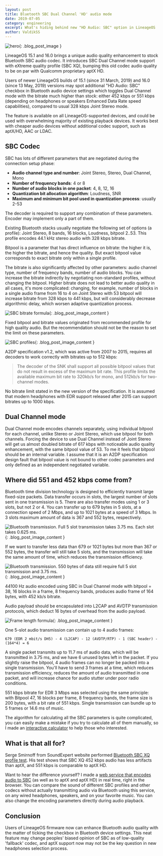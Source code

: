 ```yaml
---
layout: post
title: Bluetooth SBC Dual Channel 'HD' audio mode
date: 2019-07-05
category: engineering
excerpt: What's hiding behind new "HD Audio: SBC" option in LineageOS
author: ValdikSS
---
```


![hero]({{site.baseurl}}/images/engineering/hero_qualcomm_firmware.png){: .blog_post_image }

LineageOS 15.1 and 16.0 brings a unique audio quality enhancement to stock Bluetooth SBC audio codec. It introduces SBC Dual Channel mode support with eXtreme quality profile (SBC XQ), bumping this old codec audio quality to be on par with Qualcomm proprietary aptX HD.

Users of newer LineageOS builds of 15.1 (since 31 March, 2019) and 16.0 (since 13 May, 2019) versions may spot additional "HD Audio: SBC" checkbox in Bluetooth audio device settings which toggles Dual Channel mode with the bitrate much higher than stock: either 452 kbps or 551 kbps (depending on headphones or speakers Enhanced Data Rate speed capabilities), compared to usual 328 kbps Joint Stereo mode.

The feature is available on all LineageOS-supported devices, and could be used with overwhelming majority of existing playback devices. It works best with cheaper audio devices without additional codec support, such as aptX/HD, AAC or LDAC.

## SBC Codec

SBC has lots of different parameters that are negotiated during the connection setup phase:

* **Audio channel type and number**: Joint Stereo, Stereo, Dual Channel, Mono
* **Number of frequency bands**: 4 or 8
* **Number of audio blocks in one packet**: 4, 8, 12, 16
* **Quantization bit allocation algorithm**: Loudness, SNR
* **Maximum and minimum bit pool used in quantization process**: usually 2-53

The decoder is required to support any combination of these parameters. Encoder may implement only a part of them.

Existing Bluetooth stacks usually negotiate the following set of options (a profile): Joint Stereo, 8 bands, 16 blocks, Loudness, bitpool 2..53. This profile encodes 44.1 kHz stereo audio with 328 kbps bitrate.

Bitpool is a parameter that has direct influence on bitrate: the higher it is, the higher the bitrate, and hence the quality. But exact bitpool value corresponds to exact bitrate only within a single profile.

The bitrate is also significantly affected by other parameters: audio channel type, number of frequency bands, number of audio blocks. You can increase the bitrate indirectly by negotiating non-standard profiles, without changing the bitpool. Higher bitrate does not lead to better audio quality in all cases, it's more complicated: changing, for example, number of blocks in a single audio frame from 16 to 4 on Joint Stereo with 53 bitpool will increase bitrate from 328 kbps to 441 kbps, but will considerably decrease algorithmic delay, which worsen adaptive quantization process.

![SBC bitrate formula]({{site.baseurl}}/images/engineering/content_bluetooth_sbc_xq_0.png){: .blog_post_image_content }

Fixed bitpool and bitrate values originated from recommended profile for high quality audio. But the recommendation should not be the reason to set the limit on these parameters.

![SBC profiles]({{site.baseurl}}/images/engineering/content_bluetooth_sbc_xq_2.png){: .blog_post_image_content }

A2DP specification v1.2, which was active from 2007 to 2015, requires all decoders to work correctly with bitrates up to 512 kbps:

>The decoder of the SNK shall support all possible bitpool values that do not result in excess of the maximum bit rate. This profile limits the available maximum bit rate to 320kb/s for mono, and 512kb/s for two-channel modes.

No bitrate limit stated in the new version of the specification. It is assumed that modern headphones with EDR support released after 2015 can support bitrates up to 1000 kbps.

## Dual Channel mode

Dual Channel mode encodes channels separately, using individual bitpool for each channel, unlike Stereo or Joint Stereo, which use bitpool for both channels. Forcing the device to use Dual Channel instead of Joint Stereo will get us almost doubled bitrate of 617 kbps with noticeable audio quality enhancement, with the same bitpool value of 53.
To me it feels that bitpool should be an internal variable. I assume that it is an A2DP specification design fault that bitpool value is not bound to other codec parameters and only defined as an independent negotiated variable.

## Where did 551 and 452 kbps come from?

Bluetooth time division technology is designed to efficiently transmit large fixed-size packets. Data transfer occurs in slots, the largest number of slots sent in one transmission is 5. There are also transfer modes using 1 or 3 slots, but not 2 or 4. You can transfer up to 679 bytes in 5 slots, at a connection speed of 2 Mbps, and up to 1021 bytes at a speed of 3 Mbps. In 3 slots maximum amount of data is 367 and 552 bytes, respectively.

![Bluetooth transmission. Full 5 slot transmission takes 3.75 ms. Each slot takes 0.625 ms.]({{site.baseurl}}/images/engineering/content_bluetooth_sbc_xq_3.png){: .blog_post_image_content }

If we want to transfer less data than 679 or 1021 bytes but more than 367 or 552 bytes, the transfer will still take 5 slots, and the transmission will take the same amount of time, which reduces the transmission efficiency.

![Bluetooth transmission. 550 bytes of data still require full 5 slot transmission and 3.75 ms.]({{site.baseurl}}/images/engineering/content_bluetooth_sbc_xq_4.png){: .blog_post_image_content }

44100 Hz audio encoded using SBC in Dual Channel mode with bitpool = 38, 16 blocks in a frame, 8 frequency bands, produces audio frame of 164 bytes, with 452 kb/s bitrate.

Audio payload should be encapsulated into L2CAP and AVDTP transmission protocols, which deduct 16 bytes of overhead from the audio payload.

![Frame length formula]({{site.baseurl}}/images/engineering/content_bluetooth_sbc_xq_1.png){: .blog_post_image_content }

One 5-slot audio transmission can contain up to 4 audio frames:

`679 (EDR 2 mbit/s DH5) - 4 (L2CAP) - 12 (AVDTP/RTP) - 1 (SBC header) - (164*4) = 6`

A single packet transmits up to 11.7 ms of audio data, which will be transmitted in 3.75 ms, and we have 6 unused bytes left in the packet.
If you slightly raise the bitpool, 4 audio frames can no longer be packed into a single transmission. You'll have to send 3 frames at a time, which reduces transmission efficiency, reduces the amount of audio transmitted in one packet, and will increase chance for audio stutter under poor radio conditions.

551 kbps bitrate for EDR 3 Mbps was selected using the same principle: with Bitpool 47, 16 blocks per frame, 8 frequency bands, the frame size is 200 bytes, with a bit rate of 551 kbps. Single transmission can bundle up to 5 frames or 14.6 ms of music.

The algorithm for calculating all the SBC parameters is quite complicated, you can easily make a mistake if you try to calculate all of them manually, so I made an [interactive calculator](https://btcodecs.valdikss.org.ru/sbc-bitrate-calculator) to help those who interested.


## What is that all for?

Serge Smirnoff from SoundExpert website performed [Bluetooth SBC XQ profile test](http://soundexpert.org/articles/-/blogs/audio-quality-of-sbc-xq-bluetooth-audio-codec). His test shows that SBC XQ 452 kbps audio has less artifacts than aptX, and 551 kbps is comparable to aptX HD.

Want to hear the difference yourself? I made a [web service that encodes audio to SBC](https://btcodecs.valdikss.org.ru/sbc-encoder/) (as well as to aptX and aptX HD) in real time, right in the browser. You can compare the sound of different SBC profiles and other codecs without actually transmitting audio via Bluetooth using this service, on any wired headphones, speakers, and on your favorite music. You can also change the encoding parameters directly during audio playback.

## Conclusion

Users of LineageOS firmware now can enhance Bluetooth audio quality with the matter of ticking the checkbox in Bluetooth device settings. This neat feature may change peoples' biased opinion of SBC as of low-quality 'fallback' codec, and aptX support now may not be the key question in new headphones selection process.
